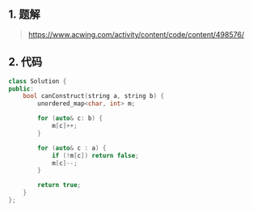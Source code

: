 ## 1. 题解
> https://www.acwing.com/activity/content/code/content/498576/

## 2. 代码
```c++
class Solution {
public:
    bool canConstruct(string a, string b) {
        unordered_map<char, int> m;

        for (auto& c: b) {
            m[c]++;
        }

        for (auto& c : a) {
            if (!m[c]) return false;
            m[c]--;
        }

        return true;
    }   
};
```